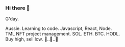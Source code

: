 ### Hi there 👋

G'day. 

Aussie. Learning to code. Javascript, React, Node. <br>
TML NFT project management. SOL. ETH. BTC.  HODL. <br>
Buy high, sell low. 🌚..🚀..💫<br>




<!--
**OGOZ111/OGOZ111** is a ✨ _special_ ✨ repository because its `README.md` (this file) appears on your GitHub profile.

Here are some ideas to get you started:

- 🔭 I’m currently working on ...
- 🌱 I’m currently learning ...
- 👯 I’m looking to collaborate on ...
- 🤔 I’m looking for help with ...
- 💬 Ask me about ...
- 📫 How to reach me: ...
- 😄 Pronouns: ...
- ⚡ Fun fact: ...
-->
